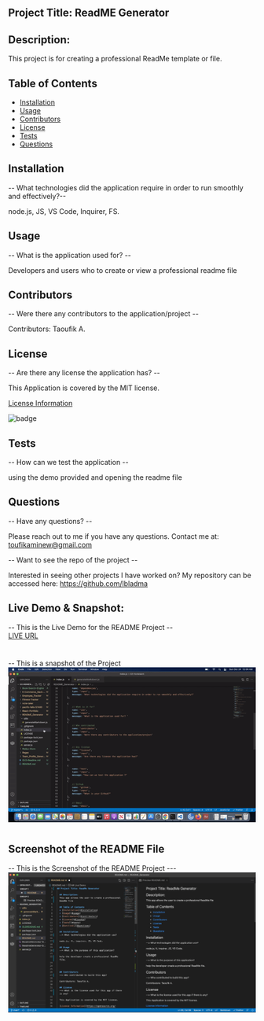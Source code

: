 ## Project Title: ReadME Generator

  ## Description:
  This project is for creating a professional ReadMe template or file.

  ## Table of Contents
  * [Installation](#installation)
  * [Usage](#usage)
  * [Contributors](#contributors)
  * [License](#license)
  * [Tests](#tests)
  * [Questions](#questions)
  
  ## Installation
  -- What technologies did the application require in order to run smoothly and effectively?--

  node.js, JS, VS Code, Inquirer, FS.

  ## Usage
  -- What is the application used for? --

  Developers and users who to create or view a professional readme file



  ## Contributors
  -- Were there any contributors to the application/project --

  Contributors: Taoufik A.

  ## License
  -- Are there any license the application has? --

  This Application is covered by the MIT license.

  [License Information](https://opensource.org/licenses/MIT)

  ![badge](https://img.shields.io/static/v1?label=License&message=MIT&color=success)


  ## Tests
  -- How can we test the application --

 using the demo provided and opening the readme file

  ## Questions
  -- Have any questions? --

  Please reach out to me if you have any questions. Contact me at: toufikaminew@gmail.com

  -- Want to see the repo of the project --

  Interested in seeing other projects I have worked on? My repository can be accessed here: 
  https://github.com/lbladma



  ## Live Demo & Snapshot: 
  -- This is the Live Demo for the README Project --
    <br>
  [LIVE URL](https://www.awesomescreenshot.com/video/5747294?key=c3ffe7766c2fd109e01da2ccca5382ee)
  #
  -- This is a snapshot of the Project
  ![GIF](ReadmeGenerator-DEMO.gif)



#

  ## Screenshot of the README File
  -- This is the Screenshot of  the README Project ---
  ![Screenshot](ReadmeGenerator-DEMO.png)






  
